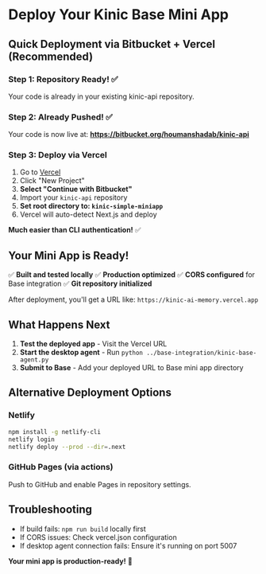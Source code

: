 # Deploy Your Kinic Base Mini App

## Quick Deployment via Bitbucket + Vercel (Recommended)

### Step 1: Repository Ready! ✅
Your code is already in your existing kinic-api repository.

### Step 2: Already Pushed! ✅
Your code is now live at: **https://bitbucket.org/houmanshadab/kinic-api**

### Step 3: Deploy via Vercel
1. Go to [Vercel](https://vercel.com)
2. Click "New Project" 
3. **Select "Continue with Bitbucket"**
4. Import your `kinic-api` repository
5. **Set root directory to: `kinic-simple-miniapp`**
6. Vercel will auto-detect Next.js and deploy

**Much easier than CLI authentication!** ✅

## Your Mini App is Ready!

✅ **Built and tested locally**
✅ **Production optimized** 
✅ **CORS configured** for Base integration
✅ **Git repository initialized**

After deployment, you'll get a URL like: `https://kinic-ai-memory.vercel.app`

## What Happens Next

1. **Test the deployed app** - Visit the Vercel URL
2. **Start the desktop agent** - Run `python ../base-integration/kinic-base-agent.py` 
3. **Submit to Base** - Add your deployed URL to Base mini app directory

## Alternative Deployment Options

### Netlify
```bash
npm install -g netlify-cli
netlify login
netlify deploy --prod --dir=.next
```

### GitHub Pages (via actions)
Push to GitHub and enable Pages in repository settings.

## Troubleshooting

- If build fails: `npm run build` locally first
- If CORS issues: Check vercel.json configuration  
- If desktop agent connection fails: Ensure it's running on port 5007

**Your mini app is production-ready!** 🚀